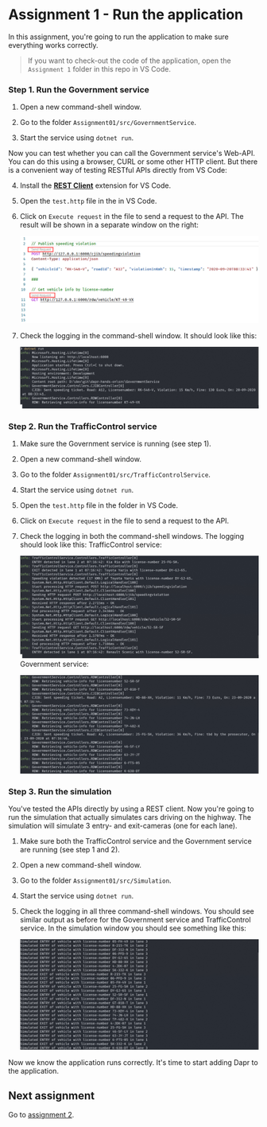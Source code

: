 # Assignment 1 - Run the application

In this assignment, you're going to run the application to make sure everything works correctly.

> If you want to check-out the code of the application, open the `Assignment 1` folder in this repo in VS Code.

### Step 1. Run the Government service

1. Open a new command-shell window.

2. Go to the folder `Assignment01/src/GovernmentService`.

3. Start the service using `dotnet run`.

Now you can test whether you can call the Government service's Web-API. You can do this using a browser, CURL or some other HTTP client. But there is a convenient way of testing RESTful APIs directly from VS Code:

4. Install the [**REST Client**](https://github.com/Huachao/vscode-restclient) extension for VS Code.

5. Open the `test.http` file in the in VS Code.

6. Click on `Execute request` in the file to send a request to the API. The result will be shown in a separate window on the right:

   ![REST client](img/rest-client.png)

7. Check the logging in the command-shell window. It should look like this:

   ![](img/logging-governmentservice.png)

### Step 2. Run the TrafficControl service

1. Make sure the Government service is running (see step 1).

2. Open a new command-shell window.

3. Go to the folder `Assignment01/src/TrafficControlService`.

4. Start the service using `dotnet run`.

5. Open the `test.http` file in the folder in VS Code.

6. Click on `Execute request` in the file to send a request to the API.

7. Check the logging in both the command-shell windows. The logging should look like this:
   TrafficControl service:

   ![](img/logging-trafficcontrolservice.png)
   Government service:

   ![](img/logging-governmentservice2.png)

### Step 3. Run the simulation

You've tested the APIs directly by using a REST client. Now you're going to run the simulation that actually simulates cars driving on the highway. The simulation will simulate 3 entry- and exit-cameras (one for each lane).

1. Make sure both the TrafficControl service and the Government service are running (see step 1 and 2).

2. Open a new command-shell window.

3. Go to the folder `Assignment01/src/Simulation`.

4. Start the service using `dotnet run`.

5. Check the logging in all three command-shell windows. You should see similar output as before for the Government service and TrafficControl service. In the simulation window you should see something like this:

   ![](img/logging-simulation.png)

Now we know the application runs correctly. It's time to start adding Dapr to the application.

## Next assignment

Go to [assignment 2](../Assignment02/README.md).